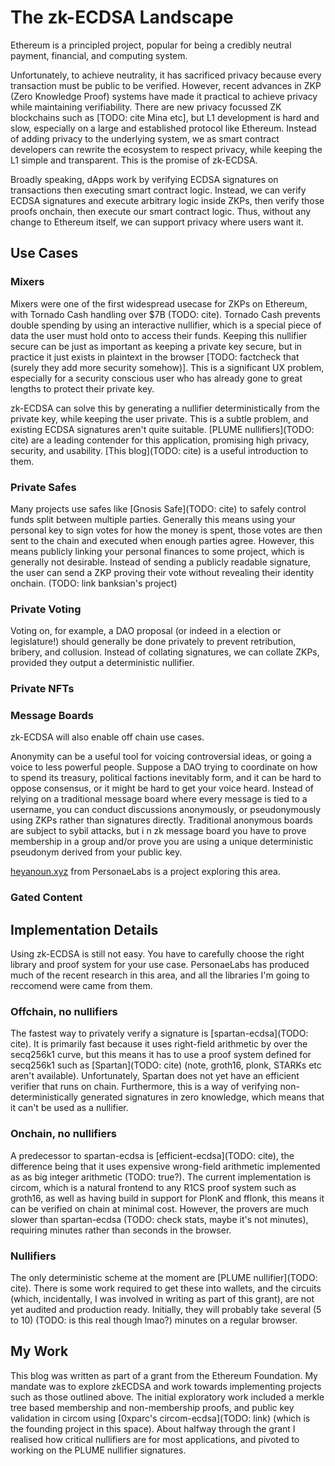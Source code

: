 # The zk-ECDSA Landscape

Ethereum is a principled project, popular for being a credibly neutral payment, financial, and computing system.

Unfortunately, to achieve neutrality, it has sacrificed privacy because every transaction must be public to be verified. However, recent advances in ZKP (Zero Knowledge Proof) systems have made it practical to achieve privacy while maintaining verifiability. There are new privacy focussed ZK blockchains such as [TODO: cite Mina etc], but L1 development is hard and slow, especially on a large and established protocol like Ethereum. Instead of adding privacy to the underlying system, we as smart contract developers can rewrite the ecosystem to respect privacy, while keeping the L1 simple and transparent. This is the promise of zk-ECDSA.

Broadly speaking, dApps work by verifying ECDSA signatures on transactions then executing smart contract logic. Instead, we can verify ECDSA signatures and execute arbitrary logic inside ZKPs, then verify those proofs onchain, then execute our smart contract logic. Thus, without any change to Ethereum itself, we can support privacy where users want it.

## Use Cases

### Mixers

Mixers were one of the first widespread usecase for ZKPs on Ethereum, with Tornado Cash handling over $7B (TODO: cite). Tornado Cash prevents double spending by using an interactive nullifier, which is a special piece of data the user must hold onto to access their funds. Keeping this nullifier secure can be just as important as keeping a private key secure, but in practice it just exists in plaintext in the browser [TODO: factcheck that (surely they add more security somehow)]. This is a significant UX problem, especially for a security conscious user who has already gone to great lengths to protect their private key.

zk-ECDSA can solve this by generating a nullifier deterministically from the private key, while keeping the user private. This is a subtle problem, and existing ECDSA signatures aren't quite suitable. [PLUME nullifiers](TODO: cite) are a leading contender for this application, promising high privacy, security, and usability. [This blog](TODO: cite) is a useful introduction to them.

### Private Safes

Many projects use safes like [Gnosis Safe](TODO: cite) to safely control funds split between multiple parties. Generally this means using your personal key to sign votes for how the money is spent, those votes are then sent to the chain and executed when enough parties agree. However, this means publicly linking your personal finances to some project, which is generally not desirable. Instead of sending a publicly readable signature, the user can send a ZKP proving their vote without revealing their identity onchain. (TODO: link banksian's project)

### Private Voting

Voting on, for example, a DAO proposal (or indeed in a election or legislature!) should generally be done privately to prevent retribution, bribery, and collusion. Instead of collating signatures, we can collate ZKPs, provided they output a deterministic nullifier.

### Private NFTs



### Message Boards

zk-ECDSA will also enable off chain use cases.

Anonymity can be a useful tool for voicing controversial ideas, or going a voice to less powerful people. Suppose a DAO trying to coordinate on how to spend its treasury, political factions inevitably form, and it can be hard to oppose consensus, or it might be hard to get your voice heard. Instead of relying on a traditional message board where every message is tied to a username, you can conduct discussions anonymously, or pseudonymously using ZKPs rather than signatures directly. Traditional anonymous boards are subject to sybil attacks, but i n zk message board you have to prove membership in a group and/or prove you are using a unique deterministic pseudonym derived from your public key.

[heyanoun.xyz](https://www.heyanoun.xyz/) from PersonaeLabs is a project exploring this area.

### Gated Content

## Implementation Details

Using zk-ECDSA is still not easy. You have to carefully choose the right library and proof system for your use case. PersonaeLabs has produced much of the recent research in this area, and all the libraries I'm going to reccomend were came from them.

### Offchain, no nullifiers

The fastest way to privately verify a signature is [spartan-ecdsa](TODO: cite). It is primarily fast because it uses right-field arithmetic by over the secq256k1 curve, but this means it has to use a proof system defined for secq256k1 such as [Spartan](TODO: cite) (note, groth16, plonk, STARKs etc aren't available). Unfortunately, Spartan does not yet have an efficient verifier that runs on chain. Furthermore, this is a way of verifying non-deterministically generated signatures in zero knowledge, which means that it can't be used as a nullifier.

### Onchain, no nullifiers

A predecessor to spartan-ecdsa is [efficient-ecdsa](TODO: cite), the difference being that it uses expensive wrong-field arithmetic implemented as as big integer arithmetic (TODO: true?). The current implementation is circom, which is a natural frontend to any R1CS proof system such as groth16, as well as having build in support for PlonK and fflonk, this means it can be verified on chain at minimal cost. However, the provers are much slower than spartan-ecdsa (TODO: check stats, maybe it's not minutes), requiring minutes rather than seconds in the browser.

### Nullifiers

The only deterministic scheme at the moment are [PLUME nullifier](TODO: cite). There is some work required to get these into wallets, and the circuits (which, incidentally, I was involved in writing as part of this grant), are not yet audited and production ready. Initially, they will probably take several (5 to 10) (TODO: is this real though lmao?) minutes on a regular browser.

## My Work

This blog was written as part of a grant from the Ethereum Foundation. My mandate was to explore zkECDSA and work towards implementing projects such as those outlined above. The initial exploratory work included a merkle tree based membership and non-membership proofs, and public key validation in circom using [0xparc's circom-ecdsa](TODO: link) (which is the founding project in this space). About halfway through the grant I realised how critical nullifiers are for most applications, and pivoted to working on the PLUME nullifier signatures.